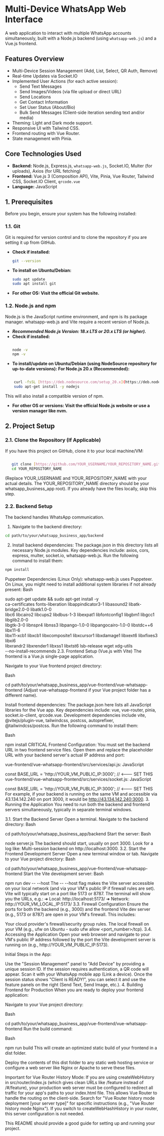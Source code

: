 # Multi-Device WhatsApp Web Interface

A web application to interact with multiple WhatsApp accounts simultaneously, built with a Node.js backend (using `whatsapp-web.js`) and a Vue.js frontend.

## Features Overview

* Multi-Device Session Management (Add, List, Select, QR Auth, Remove)
* Real-time Updates via Socket.IO
* Implemented User Actions (for each active session):
    * Send Text Messages
    * Send Images/Videos (via file upload or direct URL)
    * Send Locations
    * Get Contact Information
    * Set User Status (About/Bio)
    * Bulk Send Messages (Client-side iteration sending text and/or media)
* Theming: Light and Dark mode support.
* Responsive UI with Tailwind CSS.
* Frontend routing with Vue Router.
* State management with Pinia.

## Core Technologies Used

* **Backend:** Node.js, Express.js, `whatsapp-web.js`, Socket.IO, Multer (for uploads), Axios (for URL fetching)
* **Frontend:** Vue.js 3 (Composition API), Vite, Pinia, Vue Router, Tailwind CSS, Socket.IO Client, `qrcode.vue`
* **Language:** JavaScript

## 1. Prerequisites

Before you begin, ensure your system has the following installed:

### 1.1. Git
Git is required for version control and to clone the repository if you are setting it up from GitHub.
* **Check if installed:**
  ```bash
  git --version

* **To install on Ubuntu/Debian:**
  ```bash
  sudo apt update
  sudo apt install git
  ```
* **For other OS: Visit the official Git website.**

### 1.2. Node.js and npm
Node.js is the JavaScript runtime environment, and npm is its package manager. whatsapp-web.js and Vite require a recent version of Node.js.

* ***Recommended Node.js Version: 18.x LTS or 20.x LTS (or higher).***
* **Check if installed:**
   ```Bash

  node -v
  npm -v
  ```
* **To install/update on Ubuntu/Debian (using NodeSource repository for up-to-date versions): For Node.js 20.x (Recommended):**

 ```Bash

     curl -fsSL [https://deb.nodesource.com/setup_20.x](https://deb.nodesource.com/setup_20.x) | sudo -E bash -
     sudo apt-get install -y nodejs
 ```
This will also install a compatible version of npm.

* **For other OS or versions: Visit the official Node.js website or use a version manager like nvm.**

## 2. Project Setup
### 2.1. Clone the Repository (If Applicable)
If you have this project on GitHub, clone it to your local machine/VM:

```Bash

   git clone [https://github.com/YOUR_USERNAME/YOUR_REPOSITORY_NAME.git](https://github.com/YOUR_USERNAME/YOUR_REPOSITORY_NAME.git)
   cd YOUR_REPOSITORY_NAME
```

(Replace YOUR_USERNAME and YOUR_REPOSITORY_NAME with your actual details. The YOUR_REPOSITORY_NAME directory should be your whatsapp_business_app root). If you already have the files locally, skip this step.

### 2.2. Backend Setup
The backend handles WhatsApp communication.

   1. Navigate to the backend directory:

```Bash
cd path/to/your/whatsapp_business_app/backend
```
  2. Install backend dependencies: The package.json in this directory lists all necessary Node.js modules. Key dependencies include: axios, cors, express, multer, socket.io, whatsapp-web.js. Run the following command to install them:

```Bash
npm install
```
Puppeteer Dependencies (Linux Only): whatsapp-web.js uses Puppeteer. On Linux, you might need to install additional system libraries if not already present:
Bash

sudo apt-get update && sudo apt-get install -y \
    ca-certificates fonts-liberation libappindicator3-1 libasound2 libatk-bridge2.0-0 libatk1.0-0 \
    libc6 libcairo2 libcups2 libdbus-1-3 libexpat1 libfontconfig1 libgbm1 libgcc1 libglib2.0-0 \
    libgtk-3-0 libnspr4 libnss3 libpango-1.0-0 libpangocairo-1.0-0 libstdc++6 libx11-6 \
    libx11-xcb1 libxcb1 libxcomposite1 libxcursor1 libxdamage1 libxext6 libxfixes3 libxi6 \
    libxrandr2 libxrender1 libxss1 libxtst6 lsb-release wget xdg-utils \
    --no-install-recommends
2.3. Frontend Setup (Vue.js with Vite)
The frontend is a Vue.js single-page application.

Navigate to your Vue frontend project directory:

Bash

cd path/to/your/whatsapp_business_app/vue-frontend/vue-whatsapp-frontend
(Adjust vue-whatsapp-frontend if your Vue project folder has a different name).

Install frontend dependencies:
The package.json here lists all JavaScript libraries for the Vue app. Key dependencies include: vue, vue-router, pinia, socket.io-client, qrcode.vue. Development dependencies include vite, @vitejs/plugin-vue, tailwindcss, postcss, autoprefixer, @tailwindcss/postcss.
Run the following command to install them:

Bash

npm install
CRITICAL Frontend Configuration:
You must set the backend URL in two frontend service files. Open them and replace the placeholder URL with your backend server's actual IP address and port:

vue-frontend/vue-whatsapp-frontend/src/services/api.js:
JavaScript

const BASE_URL = 'http://YOUR_VM_PUBLIC_IP:3000'; // <--- SET THIS
vue-frontend/vue-whatsapp-frontend/src/services/socket.js:
JavaScript

const BASE_URL = 'http://YOUR_VM_PUBLIC_IP:3000'; // <--- SET THIS
For example, if your backend is running on the same VM and accessible via 43.134.142.240 on port 3000, it would be http://43.134.142.240:3000.
3. Running the Application
You need to run both the backend and frontend servers simultaneously, typically in separate terminal windows.

3.1. Start the Backend Server
Open a terminal.
Navigate to the backend directory:
Bash

cd path/to/your/whatsapp_business_app/backend
Start the server:
Bash

node server.js
The backend should start, usually on port 3000. Look for a log like: Multi-session backend on http://localhost:3000.
3.2. Start the Frontend Development Server
Open a new terminal window or tab.
Navigate to your Vue project directory:
Bash

cd path/to/your/whatsapp_business_app/vue-frontend/vue-whatsapp-frontend
Start the Vite development server:
Bash

npm run dev -- --host
The -- --host flag makes the Vite server accessible on your local network (and via your VM's public IP if firewall rules are set). Vite will typically start on a port like 5173 or 8787. The terminal will show you the URLs, e.g.:
  ➜  Local:   http://localhost:5173/
  ➜  Network: http://YOUR_VM_LOCAL_IP:5173/
3.3. Firewall Configuration
Ensure the ports for both the backend (e.g., 3000) and the frontend Vite dev server (e.g., 5173 or 8787) are open in your VM's firewall. This includes:

Your cloud provider's firewall/security group rules.
The local firewall on your VM (e.g., ufw on Ubuntu - sudo ufw allow <port_number>/tcp).
3.4. Accessing the Application
Open your web browser and navigate to your VM's public IP address followed by the port the Vite development server is running on (e.g., http://YOUR_VM_PUBLIC_IP:5173).

Initial Steps in the App:

Use the "Session Management" panel to "Add Device" by providing a unique session ID.
If the session requires authentication, a QR code will appear. Scan it with your WhatsApp mobile app (Link a device).
Once the session status shows "Client is READY!", you can select it and use the feature panels on the right (Send Text, Send Image, etc.).
4. Building Frontend for Production
When you are ready to deploy your frontend application:

Navigate to your Vue project directory:

Bash

cd path/to/your/whatsapp_business_app/vue-frontend/vue-whatsapp-frontend
Run the build command:

Bash

npm run build
This will create an optimized static build of your frontend in a dist folder.

Deploy the contents of this dist folder to any static web hosting service or configure a web server like Nginx or Apache to serve these files.

Important for Vue Router History Mode:
If you are using createWebHistory in src/router/index.js (which gives clean URLs like /feature instead of /#/feature), your production web server must be configured to redirect all traffic for your app's paths to your index.html file. This allows Vue Router to handle the routing on the client-side. Search for "Vue Router history mode deployment [your server type]" for specific instructions (e.g., "Vue Router history mode Nginx"). If you switch to createWebHashHistory in your router, this server configuration is not needed.

This README should provide a good guide for setting up and running your project.
